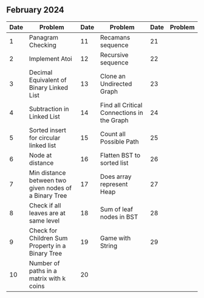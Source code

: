 ## February 2024

| Date | Problem                                               | Date | Problem                                    | Date | Problem |
| ---- | ----------------------------------------------------- | ---- | ------------------------------------------ | ---- | ------- |
| 1    | Panagram Checking                                     | 11   | Recamans sequence                          | 21   |         |
| 2    | Implement Atoi                                        | 12   | Recursive sequence                         | 22   |         |
| 3    | Decimal Equivalent of Binary Linked List              | 13   | Clone an Undirected Graph                  | 23   |         |
| 4    | Subtraction in Linked List                            | 14   | Find all Critical Connections in the Graph | 24   |         |
| 5    | Sorted insert for circular linked list                | 15   | Count all Possible Path                    | 25   |         |
| 6    | Node at distance                                      | 16   | Flatten BST to sorted list                 | 26   |         |
| 7    | Min distance between two given nodes of a Binary Tree | 17   | Does array represent Heap                  | 27   |         |
| 8    | Check if all leaves are at same level                 | 18   | Sum of leaf nodes in BST                   | 28   |         |
| 9    | Check for Children Sum Property in a Binary Tree      | 19   | Game with String                           | 29   |         |
| 10   | Number of paths in a matrix with k coins              | 20   |                                            |      |         |
